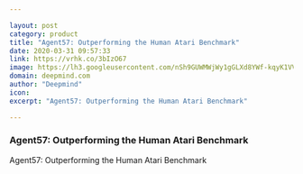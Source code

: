 ```yaml
---

layout: post
category: product
title: "Agent57: Outperforming the Human Atari Benchmark"
date: 2020-03-31 09:57:33
link: https://vrhk.co/3bIzO67
image: https://lh3.googleusercontent.com/nSh9GUWMWjWy1gGLXd8YWf-kqyK1VVI4-mvVihDnUkTPZYF619kUyrXfG0hH9JEZN4y0F9D5zThcQc6t_SE8SDoyaR_6N3M5GwigYLw
domain: deepmind.com
author: "Deepmind"
icon: 
excerpt: "Agent57: Outperforming the Human Atari Benchmark"

---
```


### Agent57: Outperforming the Human Atari Benchmark

Agent57: Outperforming the Human Atari Benchmark